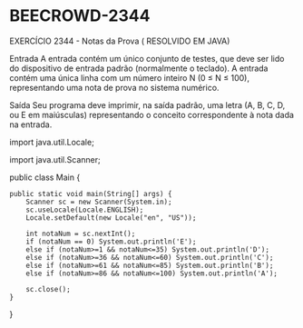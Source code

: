 # BEECROWD-2344
EXERCÍCIO 2344 - Notas da Prova ( RESOLVIDO EM JAVA)

Entrada
A entrada contém um único conjunto de testes, que deve ser lido do dispositivo de entrada padrão (normalmente o teclado). A entrada contém uma única linha com um número inteiro N (0 ≤ N ≤ 100), representando uma nota de prova no sistema numérico.

Saída
Seu programa deve imprimir, na saída padrão, uma letra (A, B, C, D, ou E em maiúsculas) representando o conceito correspondente à nota dada na entrada.


import java.util.Locale;

import java.util.Scanner;

public class Main {

	public static void main(String[] args) {
		Scanner sc = new Scanner(System.in);
		sc.useLocale(Locale.ENGLISH);
		Locale.setDefault(new Locale("en", "US"));
		
		int notaNum = sc.nextInt();
		if (notaNum == 0) System.out.println('E');
		else if (notaNum>=1 && notaNum<=35) System.out.println('D');
		else if (notaNum>=36 && notaNum<=60) System.out.println('C');
		else if (notaNum>=61 && notaNum<=85) System.out.println('B');
		else if (notaNum>=86 && notaNum<=100) System.out.println('A');
				
		sc.close();
	}
}
